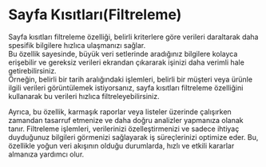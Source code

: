 
# Sayfa Kısıtları(Filtreleme)

Sayfa kısıtları filtreleme özelliği, belirli kriterlere göre verileri daraltarak daha spesifik bilgilere hızlıca ulaşmanızı sağlar.  
Bu özellik sayesinde, büyük veri setlerinde aradığınız bilgilere kolayca erişebilir ve gereksiz verileri ekrandan çıkararak işinizi daha verimli hale getirebilirsiniz.  
Örneğin, belirli bir tarih aralığındaki işlemleri, belirli bir müşteri veya ürünle ilgili verileri görüntülemek istiyorsanız, sayfa kısıtları filtreleme özelliğini kullanarak bu verileri hızlıca filtreleyebilirsiniz.

Ayrıca, bu özellik, karmaşık raporlar veya listeler üzerinde çalışırken zamandan tasarruf etmenize ve daha doğru analizler yapmanıza olanak tanır. 
Filtreleme işlemleri, verilerinizi özelleştirmenizi ve sadece ihtiyaç duyduğunuz bilgileri görmenizi sağlayarak iş süreçlerinizi optimize eder. 
Bu, özellikle yoğun veri akışının olduğu durumlarda, hızlı ve etkili kararlar almanıza yardımcı olur.

